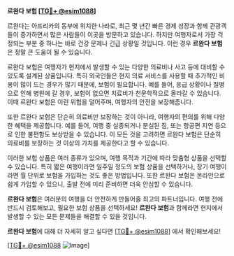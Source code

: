 **르완다 보험 [[TG💪+ @esim1088](https://t.me/s/esim1088)]**

르완다는 아프리카의 동부에 위치한 나라로, 최근 몇 년간 빠른 경제 성장과 함께 관광객들이 증가하면서 많은 사람들이 이곳을 방문하고 있습니다. 하지만 여행자로서 가장 걱정되는 부분 중 하나는 바로 건강 문제나 긴급 상황일 것입니다. 이런 경우 **르완다 보험**은 정말 큰 도움이 될 수 있습니다.

르완다 보험은 여행자가 현지에서 발생할 수 있는 다양한 의료비나 사고 등에 대비할 수 있도록 설계된 상품입니다. 특히 외국인들은 현지 의료 서비스를 사용할 때 추가적인 비용이 많이 드는 경우가 많기 때문에, 보험이 필요합니다. 예를 들어, 응급 상황이나 질병으로 인해 병원에 갈 경우, 보험이 없으면 치료비가 천문학적으로 올라갈 수 있습니다. 이때 르완다 보험은 이런 위험을 덜어주며, 여행자의 안전을 보장해줍니다.

또한 르완다 보험은 단순히 의료비만 보장하는 것이 아니라, 여행자의 편의를 위해 다양한 혜택을 제공합니다. 예를 들어, 여행 중 실종되거나 분실된 짐, 또는 항공편 지연 등으로 인한 불편함도 보상받을 수 있습니다. 이 모든 것을 고려하면 르완다 보험은 단순히 의료비를 보장하는 것 이상의 가치를 제공한다고 할 수 있습니다.

이러한 보험 상품은 여러 종류가 있으며, 여행 목적과 기간에 따라 맞춤형 상품을 선택할 수 있습니다. 특히 짧은 여행이라면 일주일 정도의 보험 상품을 선택하거나, 장기 여행이라면 월 단위로 보험을 가입하는 것도 좋은 방법입니다. 또한 르완다 보험은 온라인으로 쉽게 가입할 수 있으니, 출발 전에 미리 준비하면 더욱 안심할 수 있습니다.

**르완다 보험**은 여러분의 여행을 더 안전하게 만들어줄 최고의 파트너입니다. 여행 전에 반드시 검토해보고, 필요한 보험 상품을 선택하세요! **르완다 보험**과 함께라면 현지에서 발생할 수 있는 모든 문제들을 해결할 수 있을 것입니다. 

**르완다 보험**에 대해 더 자세히 알고 싶다면 [[TG💪+ @esim1088](https://t.me/s/esim1088)] 에서 확인해보세요!

[[TG💪+ @esim1088](https://t.me/s/esim1088) ![Image](https://i.postimg.cc/Y0z9fWf4/image.png)]